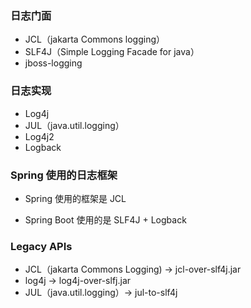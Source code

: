 ###  日志门面

- JCL（jakarta Commons logging）
- SLF4J（Simple Logging Facade for java）
- jboss-logging

### 日志实现

- Log4j
- JUL（java.util.logging）
- Log4j2
- Logback

### Spring 使用的日志框架

- Spring 使用的框架是 JCL 

-  Spring Boot 使用的是 SLF4J + Logback

### Legacy APIs

- JCL（jakarta Commons Logging) -> jcl-over-slf4j.jar
- log4j -> log4j-over-slfj.jar
- JUL（java.util.logging）-> jul-to-slf4j

